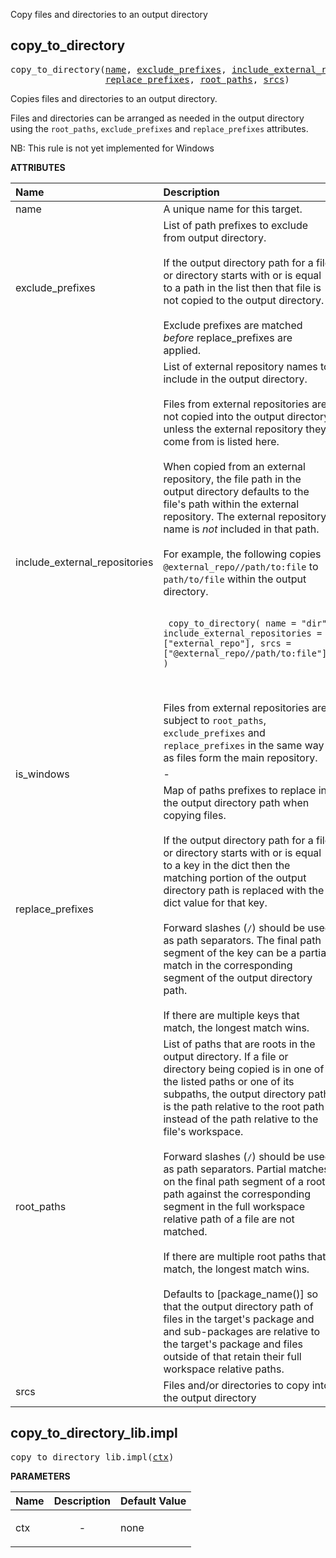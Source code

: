 <!-- Generated with Stardoc: http://skydoc.bazel.build -->

Copy files and directories to an output directory

<a id="#copy_to_directory"></a>

## copy_to_directory

<pre>
copy_to_directory(<a href="#copy_to_directory-name">name</a>, <a href="#copy_to_directory-exclude_prefixes">exclude_prefixes</a>, <a href="#copy_to_directory-include_external_repositories">include_external_repositories</a>, <a href="#copy_to_directory-is_windows">is_windows</a>,
                  <a href="#copy_to_directory-replace_prefixes">replace_prefixes</a>, <a href="#copy_to_directory-root_paths">root_paths</a>, <a href="#copy_to_directory-srcs">srcs</a>)
</pre>

Copies files and directories to an output directory.

Files and directories can be arranged as needed in the output directory using
the `root_paths`, `exclude_prefixes` and `replace_prefixes` attributes.

NB: This rule is not yet implemented for Windows


**ATTRIBUTES**


| Name  | Description | Type | Mandatory | Default |
| :------------- | :------------- | :------------- | :------------- | :------------- |
| <a id="copy_to_directory-name"></a>name |  A unique name for this target.   | <a href="https://bazel.build/docs/build-ref.html#name">Name</a> | required |  |
| <a id="copy_to_directory-exclude_prefixes"></a>exclude_prefixes |  List of path prefixes to exclude from output directory.<br><br>If the output directory path for a file or directory starts with or is equal to a path in the list then that file is not copied to the output directory.<br><br>Exclude prefixes are matched *before* replace_prefixes are applied.   | List of strings | optional | [] |
| <a id="copy_to_directory-include_external_repositories"></a>include_external_repositories |  List of external repository names to include in the output directory.<br><br>Files from external repositories are not copied into the output directory unless the external repository they come from is listed here.<br><br>When copied from an external repository, the file path in the output directory defaults to the file's path within the external repository. The external repository name is _not_ included in that path.<br><br>For example, the following copies <code>@external_repo//path/to:file</code> to <code>path/to/file</code> within the output directory.<br><br><pre><code> copy_to_directory(     name = "dir",     include_external_repositories = ["external_repo"],     srcs = ["@external_repo//path/to:file"], ) </code></pre><br><br>Files from external repositories are subject to <code>root_paths</code>, <code>exclude_prefixes</code> and <code>replace_prefixes</code> in the same way as files form the main repository.   | List of strings | optional | [] |
| <a id="copy_to_directory-is_windows"></a>is_windows |  -   | Boolean | required |  |
| <a id="copy_to_directory-replace_prefixes"></a>replace_prefixes |  Map of paths prefixes to replace in the output directory path when copying files.<br><br>If the output directory path for a file or directory starts with or is equal to a key in the dict then the matching portion of the output directory path is replaced with the dict value for that key.<br><br>Forward slashes (<code>/</code>) should be used as path separators. The final path segment of the key can be a partial match in the corresponding segment of the output directory path.<br><br>If there are multiple keys that match, the longest match wins.   | <a href="https://bazel.build/docs/skylark/lib/dict.html">Dictionary: String -> String</a> | optional | {} |
| <a id="copy_to_directory-root_paths"></a>root_paths |  List of paths that are roots in the output directory. If a file or directory being copied is in one of the listed paths or one of its subpaths, the output directory path is the path relative to the root path instead of the path relative to the file's workspace.<br><br>Forward slashes (<code>/</code>) should be used as path separators. Partial matches on the final path segment of a root path against the corresponding segment in the full workspace relative path of a file are not matched.<br><br>If there are multiple root paths that match, the longest match wins.<br><br>Defaults to [package_name()] so that the output directory path of files in the target's package and and sub-packages are relative to the target's package and files outside of that retain their full workspace relative paths.   | List of strings | optional | [] |
| <a id="copy_to_directory-srcs"></a>srcs |  Files and/or directories to copy into the output directory   | <a href="https://bazel.build/docs/build-ref.html#labels">List of labels</a> | optional | [] |


<a id="#copy_to_directory_lib.impl"></a>

## copy_to_directory_lib.impl

<pre>
copy_to_directory_lib.impl(<a href="#copy_to_directory_lib.impl-ctx">ctx</a>)
</pre>



**PARAMETERS**


| Name  | Description | Default Value |
| :------------- | :------------- | :------------- |
| <a id="copy_to_directory_lib.impl-ctx"></a>ctx |  <p align="center"> - </p>   |  none |


